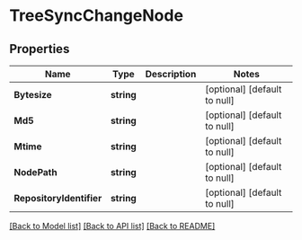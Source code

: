 # TreeSyncChangeNode

## Properties
Name | Type | Description | Notes
------------ | ------------- | ------------- | -------------
**Bytesize** | **string** |  | [optional] [default to null]
**Md5** | **string** |  | [optional] [default to null]
**Mtime** | **string** |  | [optional] [default to null]
**NodePath** | **string** |  | [optional] [default to null]
**RepositoryIdentifier** | **string** |  | [optional] [default to null]

[[Back to Model list]](../../README.md#documentation-for-models) [[Back to API list]](../../README.md#documentation-for-api-endpoints) [[Back to README]](../../README.md)


